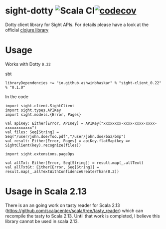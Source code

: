 # sight-dotty ![Scala CI](https://github.com/ashwinbhaskar/sight-dotty/workflows/Scala%20CI/badge.svg)[![codecov](https://codecov.io/gh/ashwinbhaskar/sight-dotty/branch/master/graph/badge.svg)](https://codecov.io/gh/ashwinbhaskar/sight-dotty)
Dotty client library for Sight APIs. For details please have a look at the official [clojure library](https://github.com/siftrics/sight-clojure)


# Usage

Works with Dotty `0.22`

sbt 

```
libraryDependencies += "io.github.ashwinbhaskar" % "sight-client_0.22" % "0.1.0"
```

In the code

```
import sight.client.SightClient
import sight.types.APIKey
import sight.models.{Error, Pages}

val apiKey: Either[Error, APIKey] = APIKey("xxxxxxxx-xxxx-xxxx-xxxx-xxxxxxxxxxxx")
val files: Seq[String] = Seq("/user/john.doe/foo.pdf","/user/john.doe/baz/bmp")
val result: Either[Error, Pages] = apiKey.flatMap(key => SightClient(key).recognize(files))

import sight.extensions.pageOps

val allTxt: Either[Error, Seq[String]] = result.map(_.allText)
val allTxtGt: Either[Error, Seq[String]] = result.map(_.allTextWithConfidenceGreaterThan(0.2))
```

# Usage in Scala 2.13

There is an an going work on tasty reader for Scala 2.13 (https://github.com/scalacenter/scala/tree/tasty_reader) which can recompile the tasty to Scala 2.13. Until that work is completed, I believe this library cannot be used in scala 2.13.
